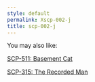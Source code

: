 ```yaml
---
style: default
permalink: Xscp-002-j
title: scp-002-j
---
```

You may also like:

[SCP-511: Basement Cat](http://scp-wiki.net/scp-511)

[SCP-315: The Recorded Man](http://scp-wiki.net/scp-315)
